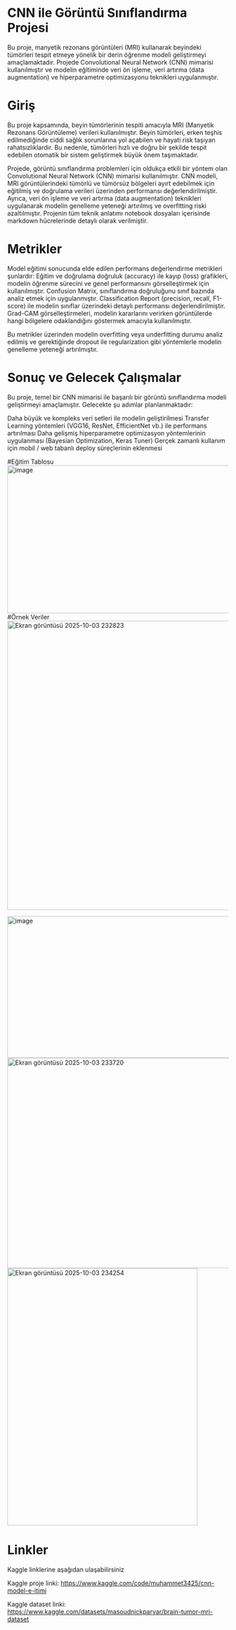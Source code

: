 # CNN ile Görüntü Sınıflandırma Projesi
Bu proje, manyetik rezonans görüntüleri (MRI) kullanarak beyindeki tümörleri tespit etmeye yönelik bir derin öğrenme modeli geliştirmeyi amaçlamaktadır. Projede Convolutional Neural Network (CNN) mimarisi kullanılmıştır ve modelin eğitiminde veri ön işleme, veri artırma (data augmentation) ve hiperparametre optimizasyonu teknikleri uygulanmıştır.

# Giriş 
Bu proje kapsamında, beyin tümörlerinin tespiti amacıyla MRI (Manyetik Rezonans Görüntüleme) verileri kullanılmıştır. Beyin tümörleri, erken teşhis edilmediğinde ciddi sağlık sorunlarına yol açabilen ve hayati risk taşıyan rahatsızlıklardır. Bu nedenle, tümörleri hızlı ve doğru bir şekilde tespit edebilen otomatik bir sistem geliştirmek büyük önem taşımaktadır.

Projede, görüntü sınıflandırma problemleri için oldukça etkili bir yöntem olan Convolutional Neural Network (CNN) mimarisi kullanılmıştır. CNN modeli, MRI görüntülerindeki tümörlü ve tümörsüz bölgeleri ayırt edebilmek için eğitilmiş ve doğrulama verileri üzerinden performansı değerlendirilmiştir. Ayrıca, veri ön işleme ve veri artırma (data augmentation) teknikleri uygulanarak modelin genelleme yeteneği artırılmış ve overfitting riski azaltılmıştır.
Projenin tüm teknik anlatımı notebook dosyaları içerisinde markdown hücrelerinde detaylı olarak verilmiştir.

# Metrikler
Model eğitimi sonucunda elde edilen performans değerlendirme metrikleri şunlardır:
Eğitim ve doğrulama doğruluk (accuracy) ile kayıp (loss) grafikleri, modelin öğrenme sürecini ve genel performansını görselleştirmek için kullanılmıştır.
Confusion Matrix, sınıflandırma doğruluğunu sınıf bazında analiz etmek için uygulanmıştır.
Classification Report (precision, recall, F1-score) ile modelin sınıflar üzerindeki detaylı performansı değerlendirilmiştir.
Grad-CAM görselleştirmeleri, modelin kararlarını verirken görüntülerde hangi bölgelere odaklandığını göstermek amacıyla kullanılmıştır.

Bu metrikler üzerinden modelin overfitting veya underfitting durumu analiz edilmiş ve gerektiğinde dropout ile regularization gibi yöntemlerle modelin genelleme yeteneği artırılmıştır.


# Sonuç ve Gelecek Çalışmalar
Bu proje, temel bir CNN mimarisi ile başarılı bir görüntü sınıflandırma modeli geliştirmeyi amaçlamıştır.
Gelecekte şu adımlar planlanmaktadır:

Daha büyük ve kompleks veri setleri ile modelin geliştirilmesi
Transfer Learning yöntemleri (VGG16, ResNet, EfficientNet vb.) ile performans artırılması
Daha gelişmiş hiperparametre optimizasyon yöntemlerinin uygulanması (Bayesian Optimization, Keras Tuner)
Gerçek zamanlı kullanım için mobil / web tabanlı deploy süreçlerinin eklenmesi

#Eğitim Tablosu
<img width="510" height="337" alt="image" src="https://github.com/user-attachments/assets/cbfc4a2f-84cc-4cc3-964d-33e20e7a3ea6" />
#Örnek Veriler
<img width="645" height="659" alt="Ekran görüntüsü 2025-10-03 232823" src="https://github.com/user-attachments/assets/2e573202-7de2-46ec-9c6e-ed94259dfe09" />

<img width="721" height="323" alt="image" src="https://github.com/user-attachments/assets/779697e7-217e-41e4-b752-a82818b3eef8" />
<img width="833" height="479" alt="Ekran görüntüsü 2025-10-03 233720" src="https://github.com/user-attachments/assets/43fe9be0-dfea-4104-a2d8-2210175320f8" />
<img width="433" height="586" alt="Ekran görüntüsü 2025-10-03 234254" src="https://github.com/user-attachments/assets/777dc73f-4954-4317-8f1a-d74afc6ec2b6" />




# Linkler
Kaggle linklerine aşağıdan ulaşabilirsiniz

Kaggle proje linki: https://www.kaggle.com/code/muhammet3425/cnn-model-e-itimi

Kaggle dataset linki: https://www.kaggle.com/datasets/masoudnickparvar/brain-tumor-mri-dataset

